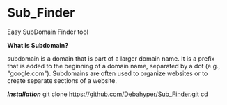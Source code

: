 # Sub_Finder
Easy SubDomain Finder tool

**What is Subdomain?**

 subdomain is a domain that is part of a larger domain name. It is a prefix that is added to the beginning of a domain name, separated by a dot (e.g., "google.com"). Subdomains are often used to organize websites or to create separate sections of a website.

***Installation***
git clone https://github.com/Debahyper/Sub_Finder.git
cd 
